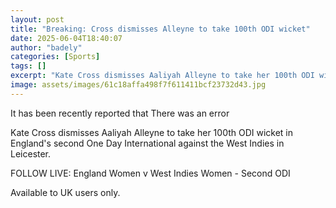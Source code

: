 ```yaml
---
layout: post
title: "Breaking: Cross dismisses Alleyne to take 100th ODI wicket"
date: 2025-06-04T18:40:07
author: "badely"
categories: [Sports]
tags: []
excerpt: "Kate Cross dismisses Aaliyah Alleyne to take her 100th ODI wicket in England's second One Day International against the West Indies in Leicester."
image: assets/images/61c18affa498f7f611411bcf23732d43.jpg
---
```


It has been recently reported that There was an error

Kate Cross dismisses Aaliyah Alleyne to take her 100th ODI wicket in England's second One Day International against the West Indies in Leicester.

FOLLOW LIVE: England Women v West Indies Women - Second ODI

Available to UK users only.

